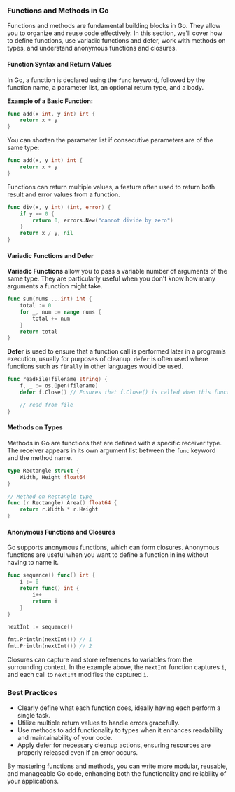 ### Functions and Methods in Go

Functions and methods are fundamental building blocks in Go. They allow you to organize and reuse code effectively. In this section, we'll cover how to define functions, use variadic functions and defer, work with methods on types, and understand anonymous functions and closures.

#### Function Syntax and Return Values

In Go, a function is declared using the `func` keyword, followed by the function name, a parameter list, an optional return type, and a body.

**Example of a Basic Function:**

```go
func add(x int, y int) int {
    return x + y
}
```

You can shorten the parameter list if consecutive parameters are of the same type:

```go
func add(x, y int) int {
    return x + y
}
```

Functions can return multiple values, a feature often used to return both result and error values from a function.

```go
func div(x, y int) (int, error) {
    if y == 0 {
        return 0, errors.New("cannot divide by zero")
    }
    return x / y, nil
}
```

#### Variadic Functions and Defer

**Variadic Functions** allow you to pass a variable number of arguments of the same type. They are particularly useful when you don't know how many arguments a function might take.

```go
func sum(nums ...int) int {
    total := 0
    for _, num := range nums {
        total += num
    }
    return total
}
```

**Defer** is used to ensure that a function call is performed later in a program’s execution, usually for purposes of cleanup. `defer` is often used where functions such as `finally` in other languages would be used.

```go
func readFile(filename string) {
    f, _ := os.Open(filename)
    defer f.Close() // Ensures that f.Close() is called when this function completes

    // read from file
}
```

#### Methods on Types

Methods in Go are functions that are defined with a specific receiver type. The receiver appears in its own argument list between the `func` keyword and the method name.

```go
type Rectangle struct {
    Width, Height float64
}

// Method on Rectangle type
func (r Rectangle) Area() float64 {
    return r.Width * r.Height
}
```

#### Anonymous Functions and Closures

Go supports anonymous functions, which can form closures. Anonymous functions are useful when you want to define a function inline without having to name it.

```go
func sequence() func() int {
    i := 0
    return func() int {
        i++
        return i
    }
}

nextInt := sequence()

fmt.Println(nextInt()) // 1
fmt.Println(nextInt()) // 2
```

Closures can capture and store references to variables from the surrounding context. In the example above, the `nextInt` function captures `i`, and each call to `nextInt` modifies the captured `i`.

### Best Practices

- Clearly define what each function does, ideally having each perform a single task.
- Utilize multiple return values to handle errors gracefully.
- Use methods to add functionality to types when it enhances readability and maintainability of your code.
- Apply defer for necessary cleanup actions, ensuring resources are properly released even if an error occurs.

By mastering functions and methods, you can write more modular, reusable, and manageable Go code, enhancing both the functionality and reliability of your applications.
